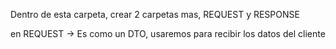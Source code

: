 Dentro de esta carpeta, crear 2 carpetas mas, REQUEST y RESPONSE

en REQUEST -> Es como un DTO, usaremos para recibir los datos del cliente